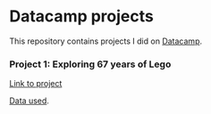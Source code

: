 # Datacamp projects
This repository contains projects I did on [Datacamp](https://www.datacamp.com/).

### Project 1: Exploring 67 years of Lego
[Link to project](https://github.com/NickZward/Datacamp-projects/blob/master/Exploring%2067%20years%20of%20Lego/notebook.ipynb)

[Data used](https://rebrickable.com/downloads/x).

